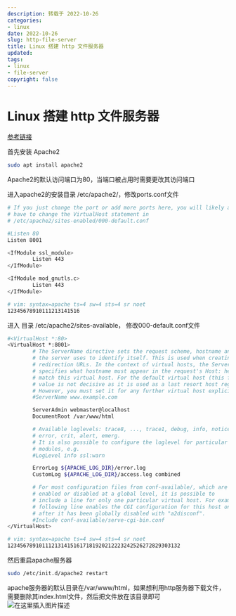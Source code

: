 ```yaml
---
description: 转载于 2022-10-26
categories:
- linux
date: 2022-10-26
slug: http-file-server
title: Linux 搭建 http 文件服务器
updated:
tags:
- linux
- file-server
copyright: false
---
```


# Linux 搭建 http 文件服务器

[参考链接](https://blog.csdn.net/mcsbary/article/details/105312864)

首先安装 Apache2

```bash
sudo apt install apache2
```

Apache2的默认访问端口为80，当端口被占用时需要更改其访问端口

进入apache2的安装目录 /etc/apache2/，修改ports.conf文件

```bash
# If you just change the port or add more ports here, you will likely also
# have to change the VirtualHost statement in
# /etc/apache2/sites-enabled/000-default.conf

#Listen 80
Listen 8001

<IfModule ssl_module>
        Listen 443
</IfModule>

<IfModule mod_gnutls.c>
        Listen 443
</IfModule>

# vim: syntax=apache ts=4 sw=4 sts=4 sr noet
12345678910111213141516
```

进入 目录 /etc/apache2/sites-available， 修改000-default.conf文件

```bash
#<VirtualHost *:80>
<VirtualHost *:8001>
        # The ServerName directive sets the request scheme, hostname and port that
        # the server uses to identify itself. This is used when creating
        # redirection URLs. In the context of virtual hosts, the ServerName
        # specifies what hostname must appear in the request's Host: header to
        # match this virtual host. For the default virtual host (this file) this
        # value is not decisive as it is used as a last resort host regardless.
        # However, you must set it for any further virtual host explicitly.
        #ServerName www.example.com

        ServerAdmin webmaster@localhost
        DocumentRoot /var/www/html

        # Available loglevels: trace8, ..., trace1, debug, info, notice, warn,
        # error, crit, alert, emerg.
        # It is also possible to configure the loglevel for particular
        # modules, e.g.
        #LogLevel info ssl:warn

        ErrorLog ${APACHE_LOG_DIR}/error.log
        CustomLog ${APACHE_LOG_DIR}/access.log combined

        # For most configuration files from conf-available/, which are
        # enabled or disabled at a global level, it is possible to
        # include a line for only one particular virtual host. For example the
        # following line enables the CGI configuration for this host only
        # after it has been globally disabled with "a2disconf".
        #Include conf-available/serve-cgi-bin.conf
</VirtualHost>

# vim: syntax=apache ts=4 sw=4 sts=4 sr noet
1234567891011121314151617181920212223242526272829303132
```

然后重启apache服务器

```bash
sudo /etc/init.d/apache2 restart
```

apache服务器的默认目录在/var/www/html，如果想利用http服务器下载文件，需要删除其index.html文件，然后把文件放在该目录即可\
![在这里插入图片描述](https://media.opennet.top/i/2023/01/05/63b6cb74673fa.png)
